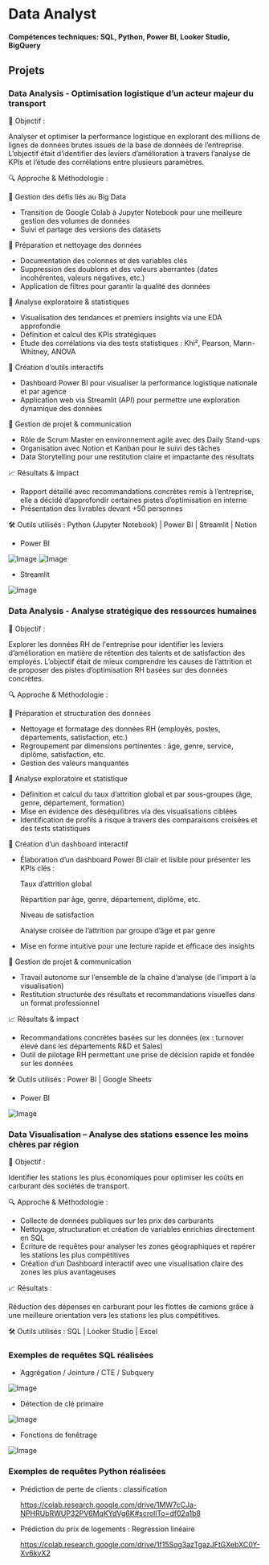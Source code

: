 # Data Analyst

#### Compétences techniques: SQL, Python, Power BI, Looker Studio, BigQuery

## Projets
### Data Analysis - Optimisation logistique d’un acteur majeur du transport

📌 Objectif :

Analyser et optimiser la performance logistique en explorant des millions de lignes de données brutes issues de la base de données de l’entreprise. L’objectif était d’identifier des leviers d’amélioration à travers l’analyse de KPIs et l’étude des corrélations entre plusieurs paramètres.

🔍 Approche & Méthodologie :

🔹 Gestion des défis liés au Big Data
- Transition de Google Colab à Jupyter Notebook pour une meilleure gestion des volumes de données
- Suivi et partage des versions des datasets

🔹 Préparation et nettoyage des données
- Documentation des colonnes et des variables clés
- Suppression des doublons et des valeurs aberrantes (dates incohérentes, valeurs négatives, etc.)
- Application de filtres pour garantir la qualité des données

🔹 Analyse exploratoire & statistiques
- Visualisation des tendances et premiers insights via une EDA approfondie
- Définition et calcul des KPIs stratégiques
- Étude des corrélations via des tests statistiques : Khi², Pearson, Mann-Whitney, ANOVA

🔹 Création d’outils interactifs
- Dashboard Power BI pour visualiser la performance logistique nationale et par agence
- Application web via Streamlit (API) pour permettre une exploration dynamique des données

🚀 Gestion de projet & communication
- Rôle de Scrum Master en environnement agile avec des Daily Stand-ups
- Organisation avec Notion et Kanban pour le suivi des tâches
- Data Storytelling pour une restitution claire et impactante des résultats

📈 Résultats & impact
- Rapport détaillé avec recommandations concrètes remis à l’entreprise, elle a décidé d’approfondir certaines pistes d’optimisation en interne
- Présentation des livrables devant +50 personnes

🛠️ Outils utilisés : Python (Jupyter Notebook) | Power BI | Streamlit | Notion
- Power BI

![Image](https://github.com/user-attachments/assets/686f2a1e-3e5d-4d48-995e-67815965bc6d)
![Image](https://github.com/user-attachments/assets/5d34a352-e9d5-4c68-9386-9697cf403a10)
- Streamlit

![Image](https://github.com/user-attachments/assets/0bfed827-80e1-4a5d-aa48-06510abe91a1)

### Data Analysis - Analyse stratégique des ressources humaines

📌 Objectif :

Explorer les données RH de l'entreprise pour identifier les leviers d’amélioration en matière de rétention des talents et de satisfaction des employés. L’objectif était de mieux comprendre les causes de l’attrition et de proposer des pistes d’optimisation RH basées sur des données concrètes.

🔍 Approche & Méthodologie :

🔹 Préparation et structuration des données
- Nettoyage et formatage des données RH (employés, postes, départements, satisfaction, etc.)
- Regroupement par dimensions pertinentes : âge, genre, service, diplôme, satisfaction, etc.
- Gestion des valeurs manquantes

🔹 Analyse exploratoire et statistique
- Définition et calcul du taux d’attrition global et par sous-groupes (âge, genre, département, formation)
- Mise en évidence des déséquilibres via des visualisations ciblées
- Identification de profils à risque à travers des comparaisons croisées et des tests statistiques

🔹 Création d’un dashboard interactif
- Élaboration d’un dashboard Power BI clair et lisible pour présenter les KPIs clés :

    Taux d’attrition global
  
    Répartition par âge, genre, département, diplôme, etc.
  
    Niveau de satisfaction
  
    Analyse croisée de l’attrition par groupe d’âge et par genre
  
- Mise en forme intuitive pour une lecture rapide et efficace des insights

🚀 Gestion de projet & communication
- Travail autonome sur l’ensemble de la chaîne d’analyse (de l’import à la visualisation)
- Restitution structurée des résultats et recommandations visuelles dans un format professionnel

📈 Résultats & impact
- Recommandations concrètes basées sur les données (ex : turnover élevé dans les départements R&D et Sales)
- Outil de pilotage RH permettant une prise de décision rapide et fondée sur les données

🛠️ Outils utilisés : Power BI | Google Sheets
- Power BI

![Image](https://github.com/user-attachments/assets/5bdb191e-28f9-42d9-8f9d-87476bd0ad8d)

### Data Visualisation – Analyse des stations essence les moins chères par région

📌 Objectif :

Identifier les stations les plus économiques pour optimiser les coûts en carburant des sociétés de transport.

🔍 Approche & Méthodologie :
- Collecte de données publiques sur les prix des carburants
- Nettoyage, structuration et création de variables enrichies directement en SQL
- Écriture de requêtes pour analyser les zones géographiques et repérer les stations les plus compétitives
- Création d’un Dashboard interactif avec une visualisation claire des zones les plus avantageuses

📈 Résultats :

Réduction des dépenses en carburant pour les flottes de camions grâce à une meilleure orientation vers les stations les plus compétitives.

🛠️ Outils utilisés : SQL | Looker Studio | Excel

### Exemples de requêtes SQL réalisées
- Aggrégation / Jointure / CTE / Subquery

![Image](https://github.com/user-attachments/assets/825dd888-6af0-47ad-962c-69beb742a540)

- Détection de clé primaire

![Image](https://github.com/user-attachments/assets/3fc7b1a4-6e90-4898-b255-e6fd4e11b6c4)

- Fonctions de fenêtrage

![Image](https://github.com/user-attachments/assets/115d6755-63b3-45b0-b9a7-1d1ccbcce8b0)

### Exemples de requêtes Python réalisées
- Prédiction de perte de clients : classification

  https://colab.research.google.com/drive/1MW7cCJa-NPHRUbRWUP32PV6MqKYdVg6K#scrollTo=df02a1b8
  
- Prédiction du prix de logements : Regression linéaire

  https://colab.research.google.com/drive/1f15Sqg3azTgazJFtGXebXC0Y-Xv6kvX2
